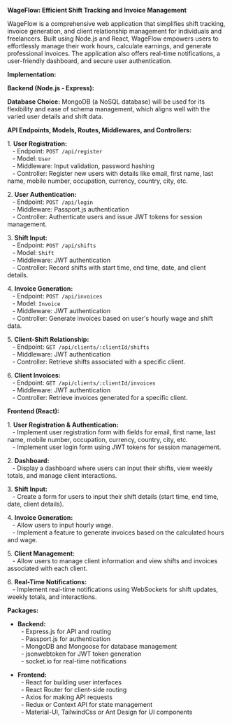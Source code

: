 **WageFlow: Efficient Shift Tracking and Invoice Management**

WageFlow is a comprehensive web application that simplifies shift tracking, invoice generation, and client relationship management for individuals and freelancers. Built using Node.js and React, WageFlow empowers users to effortlessly manage their work hours, calculate earnings, and generate professional invoices. The application also offers real-time notifications, a user-friendly dashboard, and secure user authentication.

**Implementation:**

**Backend (Node.js - Express):**

**Database Choice:** MongoDB (a NoSQL database) will be used for its flexibility and ease of schema management, which aligns well with the varied user details and shift data.

**API Endpoints, Models, Routes, Middlewares, and Controllers:**

1\. **User Registration:**\
   - Endpoint: `POST /api/register`\
   - Model: `User`\
   - Middleware: Input validation, password hashing\
   - Controller: Register new users with details like email, first name, last name, mobile number, occupation, currency, country, city, etc.

2\. **User Authentication:**\
   - Endpoint: `POST /api/login`\
   - Middleware: Passport.js authentication\
   - Controller: Authenticate users and issue JWT tokens for session management.

3\. **Shift Input:**\
   - Endpoint: `POST /api/shifts`\
   - Model: `Shift`\
   - Middleware: JWT authentication\
   - Controller: Record shifts with start time, end time, date, and client details.

4\. **Invoice Generation:**\
   - Endpoint: `POST /api/invoices`\
   - Model: `Invoice`\
   - Middleware: JWT authentication\
   - Controller: Generate invoices based on user's hourly wage and shift data.

5\. **Client-Shift Relationship:**\
   - Endpoint: `GET /api/clients/:clientId/shifts`\
   - Middleware: JWT authentication\
   - Controller: Retrieve shifts associated with a specific client.

6\. **Client Invoices:**\
   - Endpoint: `GET /api/clients/:clientId/invoices`\
   - Middleware: JWT authentication\
   - Controller: Retrieve invoices generated for a specific client.

**Frontend (React):**

1\. **User Registration & Authentication:**\
   - Implement user registration form with fields for email, first name, last name, mobile number, occupation, currency, country, city, etc.\
   - Implement user login form using JWT tokens for session management.

2\. **Dashboard:**\
   - Display a dashboard where users can input their shifts, view weekly totals, and manage client interactions.

3\. **Shift Input:**\
   - Create a form for users to input their shift details (start time, end time, date, client details).

4\. **Invoice Generation:**\
   - Allow users to input hourly wage.\
   - Implement a feature to generate invoices based on the calculated hours and wage.

5\. **Client Management:**\
   - Allow users to manage client information and view shifts and invoices associated with each client.

6\. **Real-Time Notifications:**\
   - Implement real-time notifications using WebSockets for shift updates, weekly totals, and interactions.

**Packages:**

- **Backend:**\
  - Express.js for API and routing\
  - Passport.js for authentication\
  - MongoDB and Mongoose for database management\
  - jsonwebtoken for JWT token generation\
  - socket.io for real-time notifications

- **Frontend:**\
  - React for building user interfaces\
  - React Router for client-side routing\
  - Axios for making API requests\
  - Redux or Context API for state management\
  - Material-UI, TailwindCss or  Ant Design for UI components


